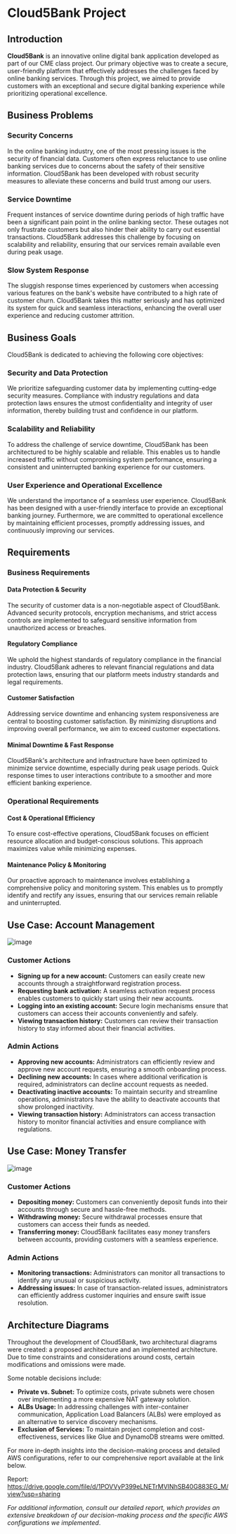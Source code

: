 # Cloud5Bank Project

## Introduction
**Cloud5Bank** is an innovative online digital bank application developed as part of our CME class project. Our primary objective was to create a secure, user-friendly platform that effectively addresses the challenges faced by online banking services. Through this project, we aimed to provide customers with an exceptional and secure digital banking experience while prioritizing operational excellence.

## Business Problems

### Security Concerns
In the online banking industry, one of the most pressing issues is the security of financial data. Customers often express reluctance to use online banking services due to concerns about the safety of their sensitive information. Cloud5Bank has been developed with robust security measures to alleviate these concerns and build trust among our users.

### Service Downtime
Frequent instances of service downtime during periods of high traffic have been a significant pain point in the online banking sector. These outages not only frustrate customers but also hinder their ability to carry out essential transactions. Cloud5Bank addresses this challenge by focusing on scalability and reliability, ensuring that our services remain available even during peak usage.

### Slow System Response
The sluggish response times experienced by customers when accessing various features on the bank's website have contributed to a high rate of customer churn. Cloud5Bank takes this matter seriously and has optimized its system for quick and seamless interactions, enhancing the overall user experience and reducing customer attrition.

## Business Goals

Cloud5Bank is dedicated to achieving the following core objectives:

### Security and Data Protection
We prioritize safeguarding customer data by implementing cutting-edge security measures. Compliance with industry regulations and data protection laws ensures the utmost confidentiality and integrity of user information, thereby building trust and confidence in our platform.

### Scalability and Reliability
To address the challenge of service downtime, Cloud5Bank has been architectured to be highly scalable and reliable. This enables us to handle increased traffic without compromising system performance, ensuring a consistent and uninterrupted banking experience for our customers.

### User Experience and Operational Excellence
We understand the importance of a seamless user experience. Cloud5Bank has been designed with a user-friendly interface to provide an exceptional banking journey. Furthermore, we are committed to operational excellence by maintaining efficient processes, promptly addressing issues, and continuously improving our services.

## Requirements

### Business Requirements

#### Data Protection & Security
The security of customer data is a non-negotiable aspect of Cloud5Bank. Advanced security protocols, encryption mechanisms, and strict access controls are implemented to safeguard sensitive information from unauthorized access or breaches.

#### Regulatory Compliance
We uphold the highest standards of regulatory compliance in the financial industry. Cloud5Bank adheres to relevant financial regulations and data protection laws, ensuring that our platform meets industry standards and legal requirements.

#### Customer Satisfaction
Addressing service downtime and enhancing system responsiveness are central to boosting customer satisfaction. By minimizing disruptions and improving overall performance, we aim to exceed customer expectations.

#### Minimal Downtime & Fast Response
Cloud5Bank's architecture and infrastructure have been optimized to minimize service downtime, especially during peak usage periods. Quick response times to user interactions contribute to a smoother and more efficient banking experience.

### Operational Requirements

#### Cost & Operational Efficiency
To ensure cost-effective operations, Cloud5Bank focuses on efficient resource allocation and budget-conscious solutions. This approach maximizes value while minimizing expenses.

#### Maintenance Policy & Monitoring
Our proactive approach to maintenance involves establishing a comprehensive policy and monitoring system. This enables us to promptly identify and rectify any issues, ensuring that our services remain reliable and uninterrupted.

## Use Case: Account Management
![image](https://github.com/jiepengwong/Cloud5Bank-Project/assets/76239879/c7d02707-9eed-47b5-9b05-4edeeb1a5030)
### Customer Actions
- **Signing up for a new account:** Customers can easily create new accounts through a straightforward registration process.
- **Requesting bank activation:** A seamless activation request process enables customers to quickly start using their new accounts.
- **Logging into an existing account:** Secure login mechanisms ensure that customers can access their accounts conveniently and safely.
- **Viewing transaction history:** Customers can review their transaction history to stay informed about their financial activities.

### Admin Actions
- **Approving new accounts:** Administrators can efficiently review and approve new account requests, ensuring a smooth onboarding process.
- **Declining new accounts:** In cases where additional verification is required, administrators can decline account requests as needed.
- **Deactivating inactive accounts:** To maintain security and streamline operations, administrators have the ability to deactivate accounts that show prolonged inactivity.
- **Viewing transaction history:** Administrators can access transaction history to monitor financial activities and ensure compliance with regulations.

## Use Case: Money Transfer
![image](https://github.com/jiepengwong/Cloud5Bank-Project/assets/76239879/49f16975-5890-44f2-a195-84ad8caa23d4)
### Customer Actions
- **Depositing money:** Customers can conveniently deposit funds into their accounts through secure and hassle-free methods.
- **Withdrawing money:** Secure withdrawal processes ensure that customers can access their funds as needed.
- **Transferring money:** Cloud5Bank facilitates easy money transfers between accounts, providing customers with a seamless experience.

### Admin Actions
- **Monitoring transactions:** Administrators can monitor all transactions to identify any unusual or suspicious activity.
- **Addressing issues:** In case of transaction-related issues, administrators can efficiently address customer inquiries and ensure swift issue resolution.

## Architecture Diagrams

Throughout the development of Cloud5Bank, two architectural diagrams were created: a proposed architecture and an implemented architecture. Due to time constraints and considerations around costs, certain modifications and omissions were made.

Some notable decisions include:

- **Private vs. Subnet:** To optimize costs, private subnets were chosen over implementing a more expensive NAT gateway solution.
- **ALBs Usage:** In addressing challenges with inter-container communication, Application Load Balancers (ALBs) were employed as an alternative to service discovery mechanisms.
- **Exclusion of Services:** To maintain project completion and cost-effectiveness, services like Glue and DynamoDB streams were omitted.

For more in-depth insights into the decision-making process and detailed AWS configurations, refer to our comprehensive report available at the link below.

Report:
https://drive.google.com/file/d/1POVVyP399eLNETrMVINhSB40G883EG_M/view?usp=sharing

*For additional information, consult our detailed report, which provides an extensive breakdown of our decision-making process and the specific AWS configurations we implemented*.
